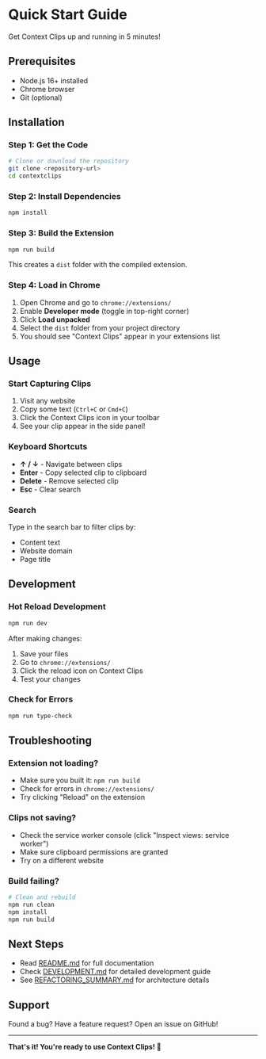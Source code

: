 # Quick Start Guide

Get Context Clips up and running in 5 minutes!

## Prerequisites

- Node.js 16+ installed
- Chrome browser
- Git (optional)

## Installation

### Step 1: Get the Code

```bash
# Clone or download the repository
git clone <repository-url>
cd contextclips
```

### Step 2: Install Dependencies

```bash
npm install
```

### Step 3: Build the Extension

```bash
npm run build
```

This creates a `dist` folder with the compiled extension.

### Step 4: Load in Chrome

1. Open Chrome and go to `chrome://extensions/`
2. Enable **Developer mode** (toggle in top-right corner)
3. Click **Load unpacked**
4. Select the `dist` folder from your project directory
5. You should see "Context Clips" appear in your extensions list

## Usage

### Start Capturing Clips

1. Visit any website
2. Copy some text (`Ctrl+C` or `Cmd+C`)
3. Click the Context Clips icon in your toolbar
4. See your clip appear in the side panel!

### Keyboard Shortcuts

- **↑ / ↓** - Navigate between clips
- **Enter** - Copy selected clip to clipboard
- **Delete** - Remove selected clip
- **Esc** - Clear search

### Search

Type in the search bar to filter clips by:
- Content text
- Website domain
- Page title

## Development

### Hot Reload Development

```bash
npm run dev
```

After making changes:
1. Save your files
2. Go to `chrome://extensions/`
3. Click the reload icon on Context Clips
4. Test your changes

### Check for Errors

```bash
npm run type-check
```

## Troubleshooting

### Extension not loading?

- Make sure you built it: `npm run build`
- Check for errors in `chrome://extensions/`
- Try clicking "Reload" on the extension

### Clips not saving?

- Check the service worker console (click "Inspect views: service worker")
- Make sure clipboard permissions are granted
- Try on a different website

### Build failing?

```bash
# Clean and rebuild
npm run clean
npm install
npm run build
```

## Next Steps

- Read [README.md](README.md) for full documentation
- Check [DEVELOPMENT.md](DEVELOPMENT.md) for detailed development guide
- See [REFACTORING_SUMMARY.md](REFACTORING_SUMMARY.md) for architecture details

## Support

Found a bug? Have a feature request? Open an issue on GitHub!

---

**That's it! You're ready to use Context Clips! 🎉**